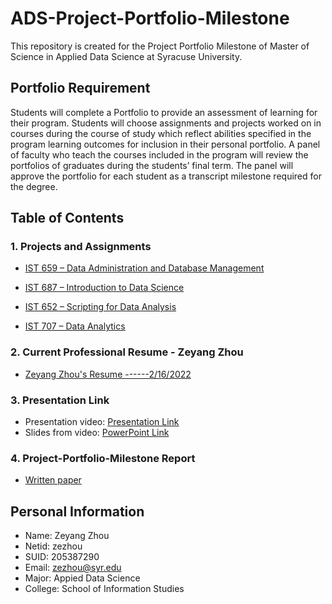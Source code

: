 # ADS-Project-Portfolio-Milestone
This repository is created for the Project Portfolio Milestone of Master of Science in Applied Data Science at Syracuse University. 

## Portfolio Requirement
Students will complete a Portfolio to provide an assessment of learning for their program. Students will choose assignments and projects worked on in courses during the course of study which reflect abilities specified in the program learning outcomes for inclusion in their personal portfolio. A panel of faculty who teach the courses included in the program will review the portfolios of graduates during the students’ final term. The panel will approve the portfolio for each student as a transcript milestone required for the degree.

## Table of Contents
### 1. Projects and Assignments
* [IST 659 – Data Administration and Database Management](https://github.com/wozhouwozhou/ADS-Project-Portfolio-Milestone/tree/main/IST%20659)

* [IST 687 – Introduction to Data Science](https://github.com/wozhouwozhou/ADS-Project-Portfolio-Milestone/tree/main/IST%20687)

* [IST 652 – Scripting for Data Analysis](https://github.com/wozhouwozhou/ADS-Project-Portfolio-Milestone/tree/main/IST%20652)

* [IST 707 – Data Analytics](https://github.com/wozhouwozhou/ADS-Project-Portfolio-Milestone/tree/main/IST%20707)
### 2. Current Professional Resume - Zeyang Zhou
* [Zeyang Zhou's Resume ------2/16/2022](https://github.com/wozhouwozhou/ADS-Project-Portfolio-Milestone/blob/main/Resume-Zeyang%20Zhou%20(Jason%20Zhou).pdf)

### 3. Presentation Link
* Presentation video: [Presentation Link](https://video.syr.edu/media/t/1_r9nr5jjl)
* Slides from video: [PowerPoint Link](https://github.com/wozhouwozhou/ADS-Project-Portfolio-Milestone/blob/main/Project%20Portfolio%20Milestone%20-%20Zeyang%20Zhou.pdf)
### 4. Project-Portfolio-Milestone Report
* [Written paper](https://github.com/wozhouwozhou/ADS-Project-Portfolio-Milestone/blob/main/ADS-Project-portfolio-milestone-zezhou.pdf)
## Personal Information
* Name: Zeyang Zhou
* Netid: zezhou
* SUID: 205387290
* Email: zezhou@syr.edu
* Major: Appied Data Science
* College: School of Information Studies
